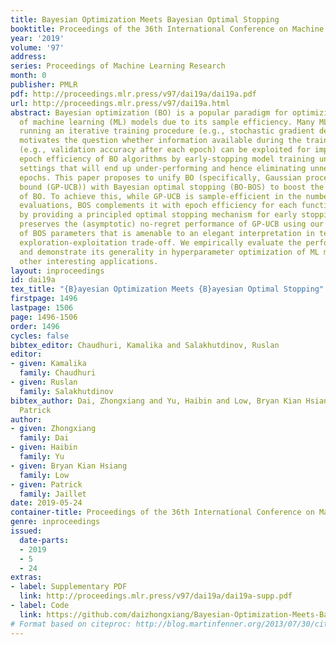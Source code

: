 ```yaml
---
title: Bayesian Optimization Meets Bayesian Optimal Stopping
booktitle: Proceedings of the 36th International Conference on Machine Learning
year: '2019'
volume: '97'
address: 
series: Proceedings of Machine Learning Research
month: 0
publisher: PMLR
pdf: http://proceedings.mlr.press/v97/dai19a/dai19a.pdf
url: http://proceedings.mlr.press/v97/dai19a.html
abstract: Bayesian optimization (BO) is a popular paradigm for optimizing the hyperparameters
  of machine learning (ML) models due to its sample efficiency. Many ML models require
  running an iterative training procedure (e.g., stochastic gradient descent). This
  motivates the question whether information available during the training process
  (e.g., validation accuracy after each epoch) can be exploited for improving the
  epoch efficiency of BO algorithms by early-stopping model training under hyperparameter
  settings that will end up under-performing and hence eliminating unnecessary training
  epochs. This paper proposes to unify BO (specifically, Gaussian process-upper confidence
  bound (GP-UCB)) with Bayesian optimal stopping (BO-BOS) to boost the epoch efficiency
  of BO. To achieve this, while GP-UCB is sample-efficient in the number of function
  evaluations, BOS complements it with epoch efficiency for each function evaluation
  by providing a principled optimal stopping mechanism for early stopping. BO-BOS
  preserves the (asymptotic) no-regret performance of GP-UCB using our specified choice
  of BOS parameters that is amenable to an elegant interpretation in terms of the
  exploration-exploitation trade-off. We empirically evaluate the performance of BO-BOS
  and demonstrate its generality in hyperparameter optimization of ML models and two
  other interesting applications.
layout: inproceedings
id: dai19a
tex_title: "{B}ayesian Optimization Meets {B}ayesian Optimal Stopping"
firstpage: 1496
lastpage: 1506
page: 1496-1506
order: 1496
cycles: false
bibtex_editor: Chaudhuri, Kamalika and Salakhutdinov, Ruslan
editor:
- given: Kamalika
  family: Chaudhuri
- given: Ruslan
  family: Salakhutdinov
bibtex_author: Dai, Zhongxiang and Yu, Haibin and Low, Bryan Kian Hsiang and Jaillet,
  Patrick
author:
- given: Zhongxiang
  family: Dai
- given: Haibin
  family: Yu
- given: Bryan Kian Hsiang
  family: Low
- given: Patrick
  family: Jaillet
date: 2019-05-24
container-title: Proceedings of the 36th International Conference on Machine Learning
genre: inproceedings
issued:
  date-parts:
  - 2019
  - 5
  - 24
extras:
- label: Supplementary PDF
  link: http://proceedings.mlr.press/v97/dai19a/dai19a-supp.pdf
- label: Code
  link: https://github.com/daizhongxiang/Bayesian-Optimization-Meets-Bayesian-Optimal-Stopping
# Format based on citeproc: http://blog.martinfenner.org/2013/07/30/citeproc-yaml-for-bibliographies/
---
```

